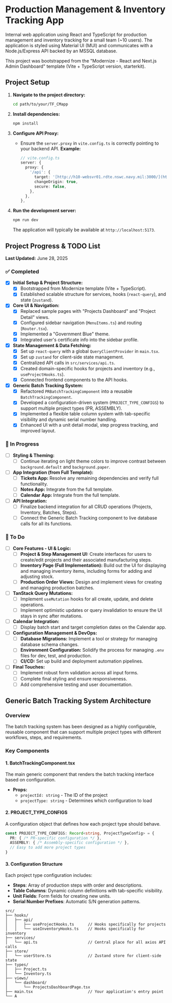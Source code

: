 # Production Management & Inventory Tracking App

Internal web application using React and TypeScript for production management and inventory tracking for a small team (~10 users). The application is styled using Material UI (MUI) and communicates with a Node.js/Express API backed by an MSSQL database.

This project was bootstrapped from the "Modernize - React and Next.js Admin Dashboard" template (Vite + TypeScript version, starterkit).

## Project Setup

1. **Navigate to the project directory:**

    ```bash
    cd path/to/your/TF_CMapp
    ```

2. **Install dependencies:**

    ```bash
    npm install

    ```

3. **Configure API Proxy:**
    - Ensure the `server.proxy` in `vite.config.ts` is correctly pointing to your backend API.
        **Example:**

        ```typescript
        // vite.config.ts
        server: {
          proxy: {
            '/api': {
              target: '[http://h10-websvr01.rdte.nswc.navy.mil:3000/](http://h10-websvr01.rdte.nswc.navy.mil:3000/)', // Or your local backend
              changeOrigin: true,
              secure: false,
            },
          },
        },
        ```

4. **Run the development server:**

    ```bash
    npm run dev    
    ```

    The application will typically be available at `http://localhost:5173`.

## Project Progress & TODO List

**Last Updated:** June 28, 2025

### ✅ Completed

- [x] **Initial Setup & Project Structure:**
  - [x] Bootstrapped from Modernize template (Vite + TypeScript).
  - [x] Established scalable structure for services, hooks (`react-query`), and state (`zustand`).
- [x] **Core UI & Navigation:**
  - [x] Replaced sample pages with "Projects Dashboard" and "Project Detail" views.
  - [x] Configured sidebar navigation (`MenuItems.ts`) and routing (`Router.tsx`).
  - [x] Implemented a "Government Blue" theme.
  - [x] Integrated user's certificate info into the sidebar profile.
- [x] **State Management & Data Fetching:**
  - [x] Set up `react-query` with a global `QueryClientProvider` in `main.tsx`.
  - [x] Set up `zustand` for client-side state management.
  - [x] Centralized API calls in `src/services/api.ts`.
  - [x] Created domain-specific hooks for projects and inventory (e.g., `useProjectHooks.ts`).
  - [x] Connected frontend components to the API hooks.
- [x] **Generic Batch Tracking System:**
  - [x] Refactored `PRBatchTrackingComponent` into a reusable `BatchTrackingComponent`.
  - [x] Developed a configuration-driven system (`PROJECT_TYPE_CONFIGS`) to support multiple project types (PR, ASSEMBLY).
  - [x] Implemented a flexible table column system with tab-specific visibility and dynamic serial number handling.
  - [x] Enhanced UI with a unit detail modal, step progress tracking, and improved layout.

### 🚧 In Progress

- [ ] **Styling & Theming:**
  - [ ] Continue iterating on light theme colors to improve contrast between `background.default` and `background.paper`.
- [ ] **App Integration (from Full Template):**
  - [ ] **Tickets App:** Resolve any remaining dependencies and verify full functionality.
  - [ ] **Notes App:** Integrate from the full template.
  - [ ] **Calendar App:** Integrate from the full template.
- [ ] **API Integration:**
  - [ ] Finalize backend integration for all CRUD operations (Projects, Inventory, Batches, Steps).
  - [ ] Connect the Generic Batch Tracking component to live database calls for all its functions.

### 📝 To Do

- [ ] **Core Features - UI & Logic:**
  - [ ] **Project & Step Management UI:** Create interfaces for users to create/edit projects and their associated manufacturing steps.
  - [ ] **Inventory Page (Full Implementation):** Build out the UI for displaying and managing inventory items, including forms for adding and adjusting stock.
  - [ ] **Production Order Views:** Design and implement views for creating and managing production batches.
- [ ] **TanStack Query Mutations:**
  - [ ] Implement `useMutation` hooks for all create, update, and delete operations.
  - [ ] Implement optimistic updates or query invalidation to ensure the UI stays in sync after mutations.
- [ ] **Calendar Integration:**
  - [ ] Display batch start and target completion dates on the Calendar app.
- [ ] **Configuration Management & DevOps:**
  - [ ] **Database Migrations:** Implement a tool or strategy for managing database schema changes.
  - [ ] **Environment Configuration:** Solidify the process for managing `.env` files for dev, test, and production.
  - [ ] **CI/CD:** Set up build and deployment automation pipelines.
- [ ] **Final Touches:**
  - [ ] Implement robust form validation across all input forms.
  - [ ] Complete final styling and ensure responsiveness.
  - [ ] Add comprehensive testing and user documentation.

## Generic Batch Tracking System Architecture

### Overview

The batch tracking system has been designed as a highly configurable, reusable component that can support multiple project types with different workflows, steps, and requirements.

### Key Components

#### 1. **BatchTrackingComponent.tsx**

The main generic component that renders the batch tracking interface based on configuration.
- **Props:**
  - `projectId: string` - The ID of the project
  - `projectType: string` - Determines which configuration to load

#### 2. **PROJECT_TYPE_CONFIGS**

A configuration object that defines how each project type should behave.

```typescript
const PROJECT_TYPE_CONFIGS: Record<string, ProjectTypeConfig> = {
  PR: { /* PR-specific configuration */ },
  ASSEMBLY: { /* Assembly-specific configuration */ },
  // Easy to add more project types
}
```

#### 3. **Configuration Structure**
Each project type configuration includes:
* **Steps**: Array of production steps with order and descriptions.
* **Table Columns**: Dynamic column definitions with tab-specific visibility.
* **Unit Fields**: Form fields for creating new units.
* **Serial Number Prefixes**: Automatic S/N generation patterns.


```
src/
├── hooks/
│   ├── api/
│   │   ├── useProjectHooks.ts      // Hooks specifically for projects
│   │   └── useInventoryHooks.ts    // Hooks specifically for inventory
├── services/
│   └── api.ts                      // Central place for all axios API calls
├── store/
│   └── userStore.ts                // Zustand store for client-side state
├── types/
│   ├── Project.ts
│   └── Inventory.ts
├── views/
│   └── dashboard/
│       └── ProjectsDashboardPage.tsx
├── main.tsx                        // Your application's entry point
└── A
